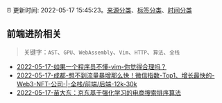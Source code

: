 :alarm_clock: 更新时间: 2022-05-17 15:45:23。[来源分类](../README.md)、[标签分类](../TAGS.md)、[时间分类](../TIMELINE.md)

## 前端进阶相关


> 关键字：`AST`、`GPU`、`WebAssembly`、`Vim`、`HTTP`、`算法`、`全栈`



- [2022-05-17-如果一个程序员不懂-vim-你觉得合理吗？](https://www.v2ex.com/t/853575) 
- [2022-05-17-成都-想不到流量暴增那么快！微信指数-Top1、增长最快的-Web3-NFT-公司-|-全栈/前端/后端-12k-30k](https://www.v2ex.com/t/853561) 
- [2022-05-17-苗大东：京东基于强化学习的电商搜索排序算法](https://toutiao.io/k/on34wke) 